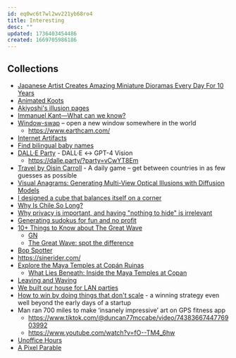 ```yaml
---
id: eq0wc6t7wl2wv221yb68ro4
title: Interesting
desc: ""
updated: 1736403454486
created: 1669705986186
---
```


## Collections

- [Japanese Artist Creates Amazing Miniature Dioramas Every Day For 10 Years](https://digitalsynopsis.com/design/miniature-dioramas/)
- [Animated Koots](https://www.animatedknots.com/)
- [Akiyoshi's illusion pages](https://www.ritsumei.ac.jp/~akitaoka/index-e.html)
- [Immanuel Kant—What can we know?](https://ralphammer.com/immanuel-kant-what-can-we-know/)
- [Window-swap](https://www.window-swap.com/) – open a new window somewhere in the world
  - https://www.earthcam.com/
- [Internet Artifacts](https://neal.fun/internet-artifacts/)
- [Find bilingual baby names](https://mixedname.com/)
- [DALL·E Party](https://dalle.party/) - DALL·E ↔ GPT-4 Vision
  - https://dalle.party/?party=vCwYT8Em
- [Travel by Oisin Carroll](https://imois.in/games/travle/) - A daily game – get between countries in as few guesses as possible
- [Visual Anagrams: Generating Multi-View Optical Illusions with Diffusion Models](https://dangeng.github.io/visual_anagrams/)
- [I designed a cube that balances itself on a corner](https://willempennings.nl/balancing-cube/)
- [Why Is Chile So Long?](https://unchartedterritories.tomaspueyo.com/p/why-is-chile-so-long)
- [Why privacy is important, and having "nothing to hide" is irrelevant](https://robindoherty.com/2016/01/06/nothing-to-hide.html)
- [Generating sudokus for fun and no profit](https://tn1ck.com/blog/how-to-generate-sudokus)
- [10+ Things to Know about The Great Wave](https://www.artic.edu/articles/1139/10-things-to-know-about-the-great-wave)
  - [GN](https://news.hada.io/topic?id=16663)
  - [The Great Wave: spot the difference](https://www.britishmuseum.org/blog/great-wave-spot-difference)
- [Bop Spotter](https://walzr.com/bop-spotter)
- https://sinerider.com/
- [Explore the Maya Temples at Copán Ruinas](https://mused.com/guided/158/temple-26-and-excavation-tunnels-copan-ruinas/)
  - [What Lies Beneath: Inside the Maya Temples at Copan](https://blog.mused.com/what-lies-beneath-digitally-recording-over-4km-of-tunnels-inside-the-maya-temples-at-copan/)
- [Leaving and Waving](https://deannadikeman.com/leaving-and-waving)
- [We built our house for LAN parties](https://lanparty.house/)
- [How to win by doing things that don't scale](https://www.operatorshandbook.com/p/how-to-win-by-doing-things-that-dont) - a winning strategy even well beyond the early days of a startup
- Man ran 700 miles to make ‘insanely impressive’ art on GPS fitness app
  - https://www.tiktok.com/@duncan77mccabe/video/7438366744776903992
  - https://www.youtube.com/watch?v=fO--TM4_6hw
- [Unoffice Hours](https://interconnected.org/home/2020/09/24/unoffice_hours)
- [A Pixel Parable](https://olano.dev/blog/a-pixel-parable/)
